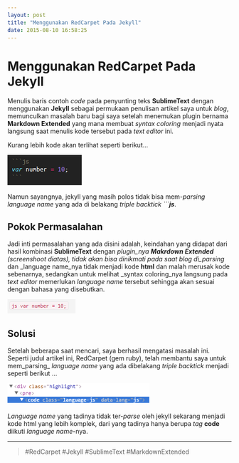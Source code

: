 ```yaml
---
layout: post
title: "Menggunakan RedCarpet Pada Jekyll"
date: 2015-08-10 16:58:25
---
```


Menggunakan RedCarpet Pada Jekyll
====================

Menulis baris contoh _code_ pada penyunting teks **SublimeText** dengan
menggunakan **Jekyll** sebagai permukaan penulisan artikel saya untuk _blog_,
memunculkan masalah baru bagi saya setelah menemukan plugin bernama
**Markdown Extended** yang mana membuat _syntax coloring_ menjadi nyata
langsung saat menulis kode tersebut pada _text editor_ ini.

Kurang lebih kode akan terlihat seperti berikut...

<img src="assets/img/other/triple-backtick-language-name.png">

Namun sayangnya, jekyll yang masih polos tidak bisa mem-_parsing_ _language name_
yang ada di belakang _triple backtick_ _```**js**_.

## Pokok Permasalahan

Jadi inti permasalahan yang ada disini adalah, keindahan yang didapat dari hasil
kombinasi **SublimeText** dengan _plugin_nya **Makrdown Extended** (screenshoot
diatas), tidak akan bisa dinikmati pada saat blog di_parsing_ dan _language name_nya
tidak menjadi kode **html** dan malah merusak kode sebenarnya, sedangkan untuk
melihat _syntax coloring_nya langsung pada _text editor_ memerlukan _language name_
tersebut sehingga akan sesuai dengan bahasa yang disebutkan.

<img src="assets/img/other/output-js.png">

## Solusi

Setelah beberapa saat mencari, saya berhasil mengatasi masalah ini. Seperti
judul artikel ini, RedCarpet (gem ruby), telah membantu saya untuk mem_parsing_
_language name_ yang ada dibelakang _triple backtick_ menjadi seperti berikut ...

<img src="assets/img/other/html-redcarpet.png">

_Language name_ yang tadinya tidak ter-_parse_ oleh jekyll sekarang menjadi kode
html yang lebih komplek, dari yang tadinya hanya berupa _tag_ **code** diikuti
_language name_-nya.

<hr>

>   #RedCarpet #Jekyll #SublimeText #MarkdownExtended
